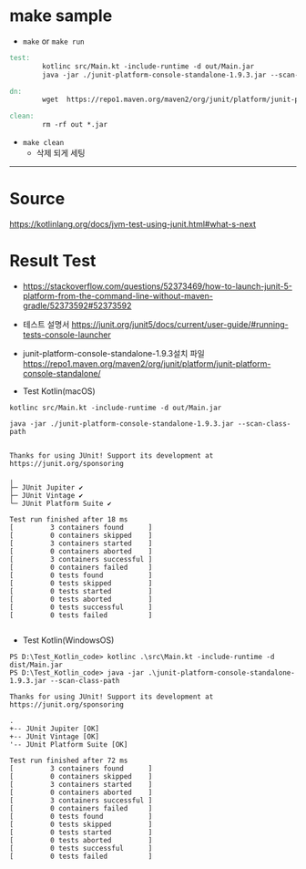 # make sample

- ```make``` or ```make run```

```Makefile
test:
		kotlinc src/Main.kt -include-runtime -d out/Main.jar
		java -jar ./junit-platform-console-standalone-1.9.3.jar --scan-class-path

dn:
		wget  https://repo1.maven.org/maven2/org/junit/platform/junit-platform-console-standalone/1.9.3/junit-platform-console-standalone-1.9.3.jar

clean:
		rm -rf out *.jar
```

- ```make clean```
  - 삭제 되게 세팅 

<hr>

# Source 

https://kotlinlang.org/docs/jvm-test-using-junit.html#what-s-next

# Result Test


- https://stackoverflow.com/questions/52373469/how-to-launch-junit-5-platform-from-the-command-line-without-maven-gradle/52373592#52373592

- 테스트 설명서 https://junit.org/junit5/docs/current/user-guide/#running-tests-console-launcher

- junit-platform-console-standalone-1.9.3설치 파일 https://repo1.maven.org/maven2/org/junit/platform/junit-platform-console-standalone/

- Test Kotlin(macOS)

```
kotlinc src/Main.kt -include-runtime -d out/Main.jar

java -jar ./junit-platform-console-standalone-1.9.3.jar --scan-class-path


Thanks for using JUnit! Support its development at https://junit.org/sponsoring

╷
├─ JUnit Jupiter ✔
├─ JUnit Vintage ✔
└─ JUnit Platform Suite ✔

Test run finished after 18 ms
[         3 containers found      ]
[         0 containers skipped    ]
[         3 containers started    ]
[         0 containers aborted    ]
[         3 containers successful ]
[         0 containers failed     ]
[         0 tests found           ]
[         0 tests skipped         ]
[         0 tests started         ]
[         0 tests aborted         ]
[         0 tests successful      ]
[         0 tests failed          ]
  
```


- Test Kotlin(WindowsOS)

```
PS D:\Test_Kotlin_code> kotlinc .\src\Main.kt -include-runtime -d dist/Main.jar
PS D:\Test_Kotlin_code> java -jar .\junit-platform-console-standalone-1.9.3.jar --scan-class-path

Thanks for using JUnit! Support its development at https://junit.org/sponsoring

.
+-- JUnit Jupiter [OK]
+-- JUnit Vintage [OK]
'-- JUnit Platform Suite [OK]

Test run finished after 72 ms
[         3 containers found      ]
[         0 containers skipped    ]
[         3 containers started    ]
[         0 containers aborted    ]
[         3 containers successful ]
[         0 containers failed     ]
[         0 tests found           ]
[         0 tests skipped         ]
[         0 tests started         ]
[         0 tests aborted         ]
[         0 tests successful      ]
[         0 tests failed          ] 
  
```